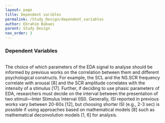```yaml
---
layout: page
title: Dependent varibles
permalink: /Study_Design/dependent_variables
author: Ebrahim Babaei
parent: Study Design
nav_order: 3
---
```

### Dependent Variables
<br>
The choice of which parameters of the EDA signal to analyse should be informed by previous works on the correlation
between them and different psychological constructs. For example, the SCL and the NS.SCR frequency correlate with
arousal [8] and the SCR amplitude correlates with the intensity of a stimulus [17]. Further, if deciding to use phasic
parameters of EDA, researchers must decide on the interval between the presentation of two stimuli—Inter Stimulus
Interval (ISI). Generally, ISI reported in previous works vary between 20-60s [12], but choosing shorter ISI (e.g., 2-3 sec)
is possible if using approaches based on mathematical models [8] such as mathematical deconvolution models [1, 6] for
analysis.
    